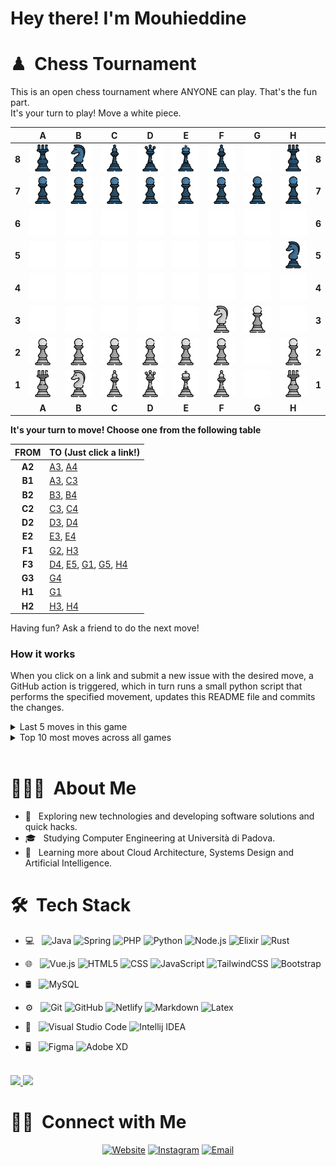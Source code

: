 # Hey there! I'm Mouhieddine
<h1> ♟ &nbsp;Chess Tournament </h3>


This is an open chess tournament where ANYONE can play. That's the fun part.  
It's your turn to play! Move a <!-- BEGIN TURN -->white<!-- END TURN --> piece.

<!-- BEGIN CHESS BOARD -->
|   | A | B | C | D | E | F | G | H |   |
|---|:-:|:-:|:-:|:-:|:-:|:-:|:-:|:-:|:-:|
| **8** | <img src="img/black/rook.png" width=50px> | <img src="img/black/knight.png" width=50px> | <img src="img/black/bishop.png" width=50px> | <img src="img/black/queen.png" width=50px> | <img src="img/black/king.png" width=50px> | <img src="img/black/bishop.png" width=50px> | <img src="img/blank.png" width=50px> | <img src="img/black/rook.png" width=50px> | **8** |
| **7** | <img src="img/black/pawn.png" width=50px> | <img src="img/black/pawn.png" width=50px> | <img src="img/black/pawn.png" width=50px> | <img src="img/black/pawn.png" width=50px> | <img src="img/black/pawn.png" width=50px> | <img src="img/black/pawn.png" width=50px> | <img src="img/black/pawn.png" width=50px> | <img src="img/black/pawn.png" width=50px> | **7** |
| **6** | <img src="img/blank.png" width=50px> | <img src="img/blank.png" width=50px> | <img src="img/blank.png" width=50px> | <img src="img/blank.png" width=50px> | <img src="img/blank.png" width=50px> | <img src="img/blank.png" width=50px> | <img src="img/blank.png" width=50px> | <img src="img/blank.png" width=50px> | **6** |
| **5** | <img src="img/blank.png" width=50px> | <img src="img/blank.png" width=50px> | <img src="img/blank.png" width=50px> | <img src="img/blank.png" width=50px> | <img src="img/blank.png" width=50px> | <img src="img/blank.png" width=50px> | <img src="img/blank.png" width=50px> | <img src="img/black/knight.png" width=50px> | **5** |
| **4** | <img src="img/blank.png" width=50px> | <img src="img/blank.png" width=50px> | <img src="img/blank.png" width=50px> | <img src="img/blank.png" width=50px> | <img src="img/blank.png" width=50px> | <img src="img/blank.png" width=50px> | <img src="img/blank.png" width=50px> | <img src="img/blank.png" width=50px> | **4** |
| **3** | <img src="img/blank.png" width=50px> | <img src="img/blank.png" width=50px> | <img src="img/blank.png" width=50px> | <img src="img/blank.png" width=50px> | <img src="img/blank.png" width=50px> | <img src="img/white/knight.png" width=50px> | <img src="img/white/pawn.png" width=50px> | <img src="img/blank.png" width=50px> | **3** |
| **2** | <img src="img/white/pawn.png" width=50px> | <img src="img/white/pawn.png" width=50px> | <img src="img/white/pawn.png" width=50px> | <img src="img/white/pawn.png" width=50px> | <img src="img/white/pawn.png" width=50px> | <img src="img/white/pawn.png" width=50px> | <img src="img/blank.png" width=50px> | <img src="img/white/pawn.png" width=50px> | **2** |
| **1** | <img src="img/white/rook.png" width=50px> | <img src="img/white/knight.png" width=50px> | <img src="img/white/bishop.png" width=50px> | <img src="img/white/queen.png" width=50px> | <img src="img/white/king.png" width=50px> | <img src="img/white/bishop.png" width=50px> | <img src="img/blank.png" width=50px> | <img src="img/white/rook.png" width=50px> | **1** |
|   | **A** | **B** | **C** | **D** | **E** | **F** | **G** | **H** |   |
<!-- END CHESS BOARD -->

**It's your turn to move! Choose one from the following table**
<!-- BEGIN MOVES LIST -->
|  FROM  | TO (Just click a link!) |
| :----: | :---------------------- |
| **A2** | [A3](https://github.com/BIRSAx2/BIRSAx2/issues/new?title=Chess%3A+Move+A2+to+A3&body=Please+do+not+change+the+title.+Just+click+%22Submit+new+issue%22.+You+don%27t+need+to+do+anything+else+%3AD), [A4](https://github.com/BIRSAx2/BIRSAx2/issues/new?title=Chess%3A+Move+A2+to+A4&body=Please+do+not+change+the+title.+Just+click+%22Submit+new+issue%22.+You+don%27t+need+to+do+anything+else+%3AD) |
| **B1** | [A3](https://github.com/BIRSAx2/BIRSAx2/issues/new?title=Chess%3A+Move+B1+to+A3&body=Please+do+not+change+the+title.+Just+click+%22Submit+new+issue%22.+You+don%27t+need+to+do+anything+else+%3AD), [C3](https://github.com/BIRSAx2/BIRSAx2/issues/new?title=Chess%3A+Move+B1+to+C3&body=Please+do+not+change+the+title.+Just+click+%22Submit+new+issue%22.+You+don%27t+need+to+do+anything+else+%3AD) |
| **B2** | [B3](https://github.com/BIRSAx2/BIRSAx2/issues/new?title=Chess%3A+Move+B2+to+B3&body=Please+do+not+change+the+title.+Just+click+%22Submit+new+issue%22.+You+don%27t+need+to+do+anything+else+%3AD), [B4](https://github.com/BIRSAx2/BIRSAx2/issues/new?title=Chess%3A+Move+B2+to+B4&body=Please+do+not+change+the+title.+Just+click+%22Submit+new+issue%22.+You+don%27t+need+to+do+anything+else+%3AD) |
| **C2** | [C3](https://github.com/BIRSAx2/BIRSAx2/issues/new?title=Chess%3A+Move+C2+to+C3&body=Please+do+not+change+the+title.+Just+click+%22Submit+new+issue%22.+You+don%27t+need+to+do+anything+else+%3AD), [C4](https://github.com/BIRSAx2/BIRSAx2/issues/new?title=Chess%3A+Move+C2+to+C4&body=Please+do+not+change+the+title.+Just+click+%22Submit+new+issue%22.+You+don%27t+need+to+do+anything+else+%3AD) |
| **D2** | [D3](https://github.com/BIRSAx2/BIRSAx2/issues/new?title=Chess%3A+Move+D2+to+D3&body=Please+do+not+change+the+title.+Just+click+%22Submit+new+issue%22.+You+don%27t+need+to+do+anything+else+%3AD), [D4](https://github.com/BIRSAx2/BIRSAx2/issues/new?title=Chess%3A+Move+D2+to+D4&body=Please+do+not+change+the+title.+Just+click+%22Submit+new+issue%22.+You+don%27t+need+to+do+anything+else+%3AD) |
| **E2** | [E3](https://github.com/BIRSAx2/BIRSAx2/issues/new?title=Chess%3A+Move+E2+to+E3&body=Please+do+not+change+the+title.+Just+click+%22Submit+new+issue%22.+You+don%27t+need+to+do+anything+else+%3AD), [E4](https://github.com/BIRSAx2/BIRSAx2/issues/new?title=Chess%3A+Move+E2+to+E4&body=Please+do+not+change+the+title.+Just+click+%22Submit+new+issue%22.+You+don%27t+need+to+do+anything+else+%3AD) |
| **F1** | [G2](https://github.com/BIRSAx2/BIRSAx2/issues/new?title=Chess%3A+Move+F1+to+G2&body=Please+do+not+change+the+title.+Just+click+%22Submit+new+issue%22.+You+don%27t+need+to+do+anything+else+%3AD), [H3](https://github.com/BIRSAx2/BIRSAx2/issues/new?title=Chess%3A+Move+F1+to+H3&body=Please+do+not+change+the+title.+Just+click+%22Submit+new+issue%22.+You+don%27t+need+to+do+anything+else+%3AD) |
| **F3** | [D4](https://github.com/BIRSAx2/BIRSAx2/issues/new?title=Chess%3A+Move+F3+to+D4&body=Please+do+not+change+the+title.+Just+click+%22Submit+new+issue%22.+You+don%27t+need+to+do+anything+else+%3AD), [E5](https://github.com/BIRSAx2/BIRSAx2/issues/new?title=Chess%3A+Move+F3+to+E5&body=Please+do+not+change+the+title.+Just+click+%22Submit+new+issue%22.+You+don%27t+need+to+do+anything+else+%3AD), [G1](https://github.com/BIRSAx2/BIRSAx2/issues/new?title=Chess%3A+Move+F3+to+G1&body=Please+do+not+change+the+title.+Just+click+%22Submit+new+issue%22.+You+don%27t+need+to+do+anything+else+%3AD), [G5](https://github.com/BIRSAx2/BIRSAx2/issues/new?title=Chess%3A+Move+F3+to+G5&body=Please+do+not+change+the+title.+Just+click+%22Submit+new+issue%22.+You+don%27t+need+to+do+anything+else+%3AD), [H4](https://github.com/BIRSAx2/BIRSAx2/issues/new?title=Chess%3A+Move+F3+to+H4&body=Please+do+not+change+the+title.+Just+click+%22Submit+new+issue%22.+You+don%27t+need+to+do+anything+else+%3AD) |
| **G3** | [G4](https://github.com/BIRSAx2/BIRSAx2/issues/new?title=Chess%3A+Move+G3+to+G4&body=Please+do+not+change+the+title.+Just+click+%22Submit+new+issue%22.+You+don%27t+need+to+do+anything+else+%3AD) |
| **H1** | [G1](https://github.com/BIRSAx2/BIRSAx2/issues/new?title=Chess%3A+Move+H1+to+G1&body=Please+do+not+change+the+title.+Just+click+%22Submit+new+issue%22.+You+don%27t+need+to+do+anything+else+%3AD) |
| **H2** | [H3](https://github.com/BIRSAx2/BIRSAx2/issues/new?title=Chess%3A+Move+H2+to+H3&body=Please+do+not+change+the+title.+Just+click+%22Submit+new+issue%22.+You+don%27t+need+to+do+anything+else+%3AD), [H4](https://github.com/BIRSAx2/BIRSAx2/issues/new?title=Chess%3A+Move+H2+to+H4&body=Please+do+not+change+the+title.+Just+click+%22Submit+new+issue%22.+You+don%27t+need+to+do+anything+else+%3AD) |
<!-- END MOVES LIST -->

Having fun? Ask a friend to do the next move!

### How it works

When you click on a link and submit a new issue with the desired move, a GitHub action is triggered, which in turn runs a small python script that performs the specified movement, updates this README file and commits the changes.

<details>
  <summary>Last 5 moves in this game</summary>
<!-- BEGIN LAST MOVES -->

| Move | Author |
| :--: | :----- |
| `F6` to `H5` | [ @imAlessas](https://github.com/imAlessas) |
| `G2` to `G3` | [ @BIRSAx2](https://github.com/BIRSAx2) |
| `G8` to `F6` | [ @Dutta78](https://github.com/Dutta78) |
| `G1` to `F3` | [ @BIRSAx2](https://github.com/BIRSAx2) |
| `Start game` | [ @BIRSAx2](https://github.com/BIRSAx2) |

<!-- END LAST MOVES -->
</details>

<details>
  <summary>Top 10 most moves across all games</summary>
<!-- BEGIN TOP MOVES -->

| Total moves |  User  |
| :---------: | :----- |
| 2 | [@BIRSAx2](https://github.com/BIRSAx2) |
| 1 | [@Dutta78](https://github.com/Dutta78) |
| 1 | [@imAlessas](https://github.com/imAlessas) |

<!-- END TOP MOVES -->
</details>


<br/>
<h1> 👨🏻‍💻 &nbsp;About Me </h3>

- 🤔 &nbsp; Exploring new technologies and developing software solutions and quick hacks.
- 🎓 &nbsp; Studying Computer Engineering at Università di Padova.
- 🌱 &nbsp; Learning more about Cloud Architecture, Systems Design and Artificial Intelligence.

<h1> 🛠 &nbsp;Tech Stack</h3>

- 💻 &nbsp;
  ![Java](https://img.shields.io/badge/Java-ED8B00?style=flat&logo=java&logoColor=white)
  ![Spring](https://img.shields.io/badge/Spring-6DB33F?style=flat&logo=spring&logoColor=white)
  ![PHP](https://img.shields.io/badge/PHP-777BB4?style=flat&logo=php&logoColor=white)
  ![Python](https://img.shields.io/badge/Python-14354C?style=flat&logo=python&logoColor=white)
  ![Node.js](https://img.shields.io/badge/Node.js-43853D?style=flat&logo=Node.js&logoColor=white)
  ![Elixir](https://img.shields.io/badge/Elixir-4B275F?style=flat&logo=elixir&logoColor=white)
  ![Rust](https://img.shields.io/badge/Rust-f74b00?style=flat&logo=rust&logoColor=white)
- 🌐 &nbsp;
  ![Vue.js](https://img.shields.io/badge/Vue.js-35495E?style=flat&logo=vue-dot-js&logoColor=4FC08D)
  ![HTML5](https://img.shields.io/badge/HTML5-E34F26?style=flat&logo=html5&logoColor=white)
  ![CSS](https://img.shields.io/badge/CSS3-1572B6?style=flat&logo=css3&logoColor=white)
  ![JavaScript](https://img.shields.io/badge/JavaScript-323330?style=flat&logo=javascript&logoColor=F7DF1E)
  ![TailwindCSS](https://img.shields.io/badge/Tailwind_CSS-38B2AC?style=flat&logo=tailwind-css&logoColor=white)
  ![Bootstrap](https://img.shields.io/badge/Bootstrap-563D7C?style=flat&logo=bootstrap&logoColor=whiteC)
  
- 🛢 &nbsp;
  ![MySQL](https://img.shields.io/badge/MySQL-333333?style=flat&logo=mysql&logoColor=white)
- ⚙️ &nbsp;
  ![Git](https://img.shields.io/badge/Git-0000CC?style=flat&logo=git&logoColor=white)
  ![GitHub](https://img.shields.io/badge/GitHub-FEAA2D?style=flat&logo=github&logoColor=white)
  ![Netlify](	https://img.shields.io/badge/Netlify-00C7B7?style=flat&logo=netlify&logoColor=white)
  ![Markdown](https://img.shields.io/badge/Markdown-FF3300?style=flat&logo=markdown&logoColor=white)
  ![Latex](https://img.shields.io/badge/Latex-FF0000?style=flat&logo=latex&logoColor=white)
- 🔧 &nbsp;
  ![Visual Studio Code](	https://img.shields.io/badge/VS%20Code-02569B?style=flat&logo=visual-studio-code&logoColor=white)
  ![Intellij IDEA](https://img.shields.io/badge/Intellij%20IDEA-0FAAFF?style=flat&logo=intellij-idea&logoColor=white)
- 🖥 &nbsp;
  ![Figma](	https://img.shields.io/badge/Figma-FF4500?style=flat&logo=figma&logoColor=white)
  ![Adobe XD](https://img.shields.io/badge/Adobe%20XD-E4405F?style=flat&logo=adobe-xd&logoColor=white)
<br/>

<a href="https://github.com/BIRSAx2">
  <img height="180em" src="https://github-readme-stats.vercel.app/api?username=BIRSAx2&theme=buefy&show_icons=true" />
  <img height="180em" src="https://github-readme-stats.vercel.app/api/top-langs/?username=BIRSAx2&theme=buefy&layout=compact" />
</a>

<br/>

<h1> 🤝🏻 &nbsp;Connect with Me </h3>

<p align="center">
<a href="https://www.mouhieddine.dev/"><img alt="Website" src="https://img.shields.io/badge/Website-www.mouhieddine.dev-blue?style=flat&logo=microsoft-edge"></a>
<a href="https://www.instagram.com/Mouhieddine.dev/"><img alt="Instagram" src="https://img.shields.io/badge/Instagram-mouhieddine.dev-pink?style=flat&logo=instagram"></a>
<a href="mailto:info@mouhieddine.dev"><img alt="Email" src="https://img.shields.io/badge/Email-mouhieddine.dev-red?style=flat&logo=gmail"></a>
</p>
